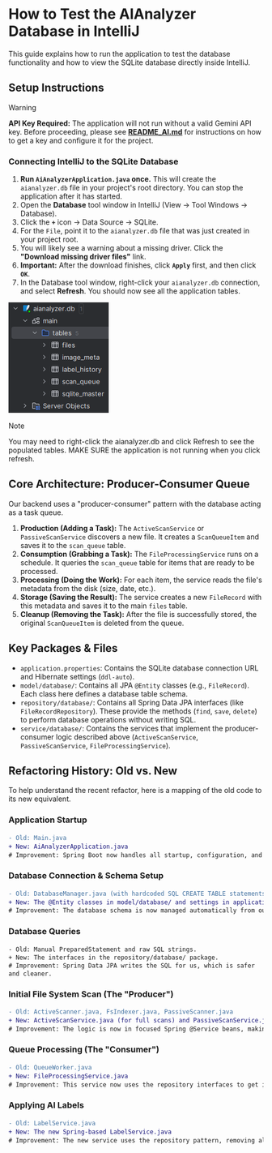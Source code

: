 # How to Test the AIAnalyzer Database in IntelliJ

This guide explains how to run the application to test the database functionality and how to view the SQLite database directly inside IntelliJ.

## Setup Instructions

> [!WARNING]
> **API Key Required:** The application will not run without a valid Gemini API key. Before proceeding, please see **[README_AI.md](README_AI.md)** for instructions on how to get a key and configure it for the project.

### Connecting IntelliJ to the SQLite Database
1.  **Run `AiAnalyzerApplication.java` once.** This will create the `aianalyzer.db` file in your project's root directory. You can stop the application after it has started.
2.  Open the **Database** tool window in IntelliJ (View -> Tool Windows -> Database).
3.  Click the **`+`** icon -> Data Source -> SQLite.
4.  For the `File`, point it to the `aianalyzer.db` file that was just created in your project root.
5.  You will likely see a warning about a missing driver. Click the **"Download missing driver files"** link.
6.  **Important:** After the download finishes, click **`Apply`** first, and then click **`OK`**.
7.  In the Database tool window, right-click your `aianalyzer.db` connection, and select **Refresh**. You should now see all the application tables.

![img.png](README_images/img.png)

> [!NOTE]
> You may need to right-click the aianalyzer.db and click Refresh to see the populated tables. MAKE SURE the application is not running when you click refresh.

## Core Architecture: Producer-Consumer Queue

Our backend uses a "producer-consumer" pattern with the database acting as a task queue.

1.  **Production (Adding a Task):** The `ActiveScanService` or `PassiveScanService` discovers a new file. It creates a `ScanQueueItem` and saves it to the `scan_queue` table.
2.  **Consumption (Grabbing a Task):** The `FileProcessingService` runs on a schedule. It queries the `scan_queue` table for items that are ready to be processed.
3.  **Processing (Doing the Work):** For each item, the service reads the file's metadata from the disk (size, date, etc.).
4.  **Storage (Saving the Result):** The service creates a new `FileRecord` with this metadata and saves it to the main `files` table.
5.  **Cleanup (Removing the Task):** After the file is successfully stored, the original `ScanQueueItem` is deleted from the queue.

## Key Packages & Files

* `application.properties`: Contains the SQLite database connection URL and Hibernate settings (`ddl-auto`).
* `model/database/`: Contains all JPA `@Entity` classes (e.g., `FileRecord`). Each class here defines a database table schema.
* `repository/database/`: Contains all Spring Data JPA interfaces (like `FileRecordRepository`). These provide the methods (`find`, `save`, `delete`) to perform database operations without writing SQL.
* `service/database/`: Contains the services that implement the producer-consumer logic described above (`ActiveScanService`, `PassiveScanService`, `FileProcessingService`).

## Refactoring History: Old vs. New

To help understand the recent refactor, here is a mapping of the old code to its new equivalent.

### Application Startup
```diff
- Old: Main.java
+ New: AiAnalyzerApplication.java
# Improvement: Spring Boot now handles all startup, configuration, and dependency injection automatically.
```

### Database Connection & Schema Setup
```diff
- Old: DatabaseManager.java (with hardcoded SQL CREATE TABLE statements)
+ New: The @Entity classes in model/database/ and settings in application.properties.
# Improvement: The database schema is now managed automatically from our Java entity classes.
```

### Database Queries
```
- Old: Manual PreparedStatement and raw SQL strings.
+ New: The interfaces in the repository/database/ package.
# Improvement: Spring Data JPA writes the SQL for us, which is safer and cleaner.
```

### Initial File System Scan (The "Producer")
```diff
- Old: ActiveScanner.java, FsIndexer.java, PassiveScanner.java
+ New: ActiveScanService.java (for full scans) and PassiveScanService.java (for real-time monitoring).
# Improvement: The logic is now in focused Spring @Service beans, making it easier to manage and test.
```

### Queue Processing (The "Consumer")
```diff
- Old: QueueWorker.java
+ New: FileProcessingService.java
# Improvement: This service now uses the repository interfaces to get its work.
```

### Applying AI Labels
```diff
- Old: LabelService.java
+ New: The new Spring-based LabelService.java
# Improvement: The new service uses the repository pattern, removing all manual SQL.
```


